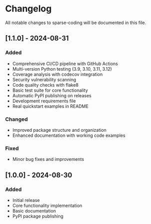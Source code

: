# Changelog

All notable changes to sparse-coding will be documented in this file.

## [1.1.0] - 2024-08-31

### Added
- Comprehensive CI/CD pipeline with GitHub Actions
- Multi-version Python testing (3.9, 3.10, 3.11, 3.12)  
- Coverage analysis with codecov integration
- Security vulnerability scanning
- Code quality checks with flake8
- Basic test suite for core functionality
- Automatic PyPI publishing on releases
- Development requirements file
- Real quickstart examples in README

### Changed
- Improved package structure and organization
- Enhanced documentation with working code examples

### Fixed
- Minor bug fixes and improvements

## [1.0.0] - 2024-08-30

### Added
- Initial release
- Core functionality implementation
- Basic documentation
- PyPI package publishing
